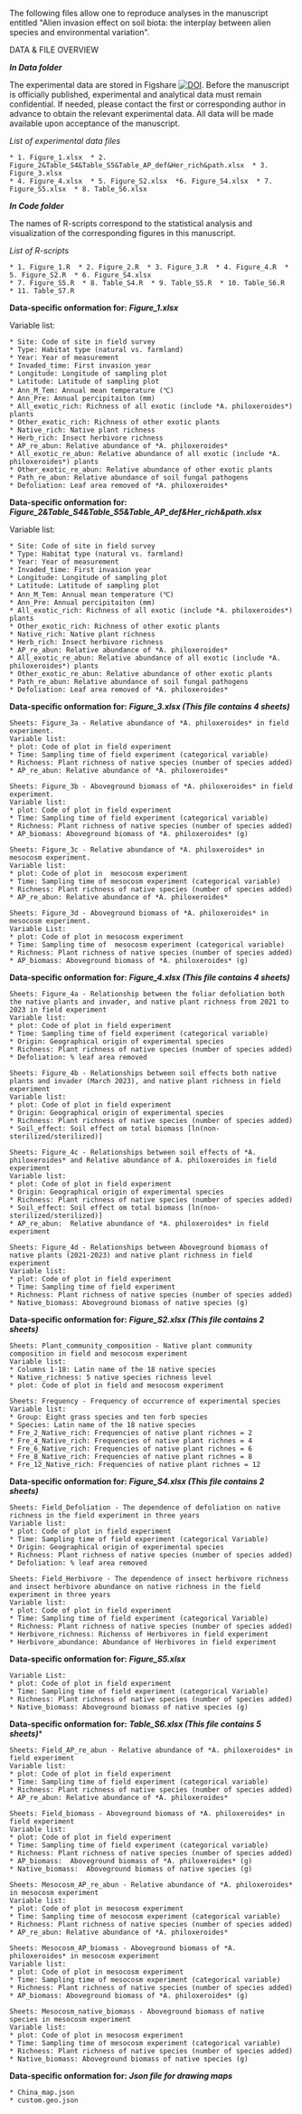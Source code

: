 The following files allow one to reproduce analyses in the manuscript entitled "Alien invasion effect on soil biota: the interplay between alien species and environmental variation".

DATA & FILE OVERVIEW

***In Data folder***

The experimental data are stored in Figshare [![DOI](https://zenodo.org/badge/DOI/10.6084/m9.figshare.28139549.svg)](https://doi.org/10.6084/m9.figshare.28139549.v1).
Before the manuscript is officially published, experimental and analytical data must remain confidential. 
If needed, please contact the first or corresponding author in advance to obtain the relevant experimental data. 
All data will be made available upon acceptance of the manuscript.

*List of experimental data files*

    * 1. Figure_1.xlsx  * 2. Figure_2&Table_S4&Table_S5&Table_AP_def&Her_rich&path.xlsx  * 3. Figure_3.xlsx
    * 4. Figure_4.xlsx  * 5. Figure_S2.xlsx  *6. Figure_S4.xlsx  * 7. Figure_S5.xlsx  * 8. Table_S6.xlsx

***In Code folder***

The names of R-scripts correspond to the statistical analysis and visualization of the corresponding figures in this manuscript.

*List of R-scripts*

    * 1. Figure_1.R  * 2. Figure_2.R  * 3. Figure_3.R  * 4. Figure_4.R  * 5. Figure_S2.R  * 6. Figure_S4.xlsx  
    * 7. Figure_S5.R  * 8. Table_S4.R  * 9. Table_S5.R  * 10. Table_S6.R  * 11. Table_S7.R 
    
**Data-specific onformation for:** ***Figure_1.xlsx***

Variable list:
    
    * Site: Code of site in field survey
    * Type: Habitat type (natural vs. farmland)
    * Year:	Year of measurement
    * Invaded_time: First invasion year
    * Longitude: Longitude of sampling plot
    * Latitude: Latitude of sampling plot
    * Ann_M_Tem: Annual mean temperature (℃)
    * Ann_Pre: Annual percipitaiton (mm)
    * All_exotic_rich: Richness of all exotic (include *A. philoxeroides*) plants
    * Other_exotic_rich: Richness of other exotic plants
    * Native_rich: Native plant richness
    * Herb_rich: Insect herbivore richness
    * AP_re_abun: Relative abundance of *A. philoxeroides*
    * All_exotic_re_abun: Relative abundance of all exotic (include *A. philoxeroides*) plants
    * Other_exotic_re_abun: Relative abundance of other exotic plants
    * Path_re_abun: Relative abundance of soil fungal pathogens
    * Defoliation: Leaf area removed of *A. philoxeroides*

**Data-specific onformation for:** ***Figure_2&Table_S4&Table_S5&Table_AP_def&Her_rich&path.xlsx***

Variable list:
    
    * Site: Code of site in field survey
    * Type: Habitat type (natural vs. farmland)
    * Year:	Year of measurement
    * Invaded_time: First invasion year
    * Longitude: Longitude of sampling plot
    * Latitude: Latitude of sampling plot
    * Ann_M_Tem: Annual mean temperature (℃)
    * Ann_Pre: Annual percipitaiton (mm)
    * All_exotic_rich: Richness of all exotic (include *A. philoxeroides*) plants
    * Other_exotic_rich: Richness of other exotic plants
    * Native_rich: Native plant richness
    * Herb_rich: Insect herbivore richness
    * AP_re_abun: Relative abundance of *A. philoxeroides*
    * All_exotic_re_abun: Relative abundance of all exotic (include *A. philoxeroides*) plants
    * Other_exotic_re_abun: Relative abundance of other exotic plants
    * Path_re_abun: Relative abundance of soil fungal pathogens
    * Defoliation: Leaf area removed of *A. philoxeroides*
    
**Data-specific onformation for:** ***Figure_3.xlsx (This file contains 4 sheets)***

    Sheets: Figure_3a - Relative abundance of *A. philoxeroides* in field experiment. 
    Variable list:
    * plot: Code of plot in field experiment
    * Time: Sampling time of field experiment (categorical variable)
    * Richness: Plant richness of native species (number of species added)
    * AP_re_abun: Relative abundance of *A. philoxeroides*

    Sheets: Figure_3b - Aboveground biomass of *A. philoxeroides* in field experiment.
    Variable list:
    * plot: Code of plot in field experiment
    * Time: Sampling time of field experiment (categorical variable)
    * Richness: Plant richness of native species (number of species added)
    * AP_biomass: Aboveground biomass of *A. philoxeroides* (g)

    Sheets: Figure_3c - Relative abundance of *A. philoxeroides* in mesocosm experiment.
    Variable list:
    * plot: Code of plot in  mesocosm experiment
    * Time: Sampling time of mesocosm experiment (categorical variable)
    * Richness: Plant richness of native species (number of species added)
    * AP_re_abun: Relative abundance of *A. philoxeroides*

    Sheets: Figure_3d - Aboveground biomass of *A. philoxeroides* in mesocosm experiment.
    Variable List:
    * plot: Code of plot in mesocosm experiment
    * Time: Sampling time of  mesocosm experiment (categorical variable)
    * Richness: Plant richness of native species (number of species added)
    * AP_biomass: Aboveground biomass of *A. philoxeroides* (g)
      
**Data-specific onformation for:** ***Figure_4.xlsx (This file contains 4 sheets)***

    Sheets: Figure_4a - Relationship between the foliar defoliation both the native plants and invader, and native plant richness from 2021 to 2023 in field experiment
    Variable list:
    * plot: Code of plot in field experiment
    * Time: Sampling time of field experiment (categorical variable)
    * Origin: Geographical origin of experimental species
    * Richness: Plant richness of native species (number of species added)
    * Defoliation: % leaf area removed

    Sheets: Figure_4b - Relationships between soil effects both native plants and invader (March 2023), and native plant richness in field experiment
    Variable list:
    * plot: Code of plot in field experiment
    * Origin: Geographical origin of experimental species
    * Richness: Plant richness of native species (number of species added)
    * Soil_effect: Soil effect om total biomass [ln(non-sterilized/sterilized)]

    Sheets: Figure_4c - Relationships between soil effects of *A. philoxeroides* and Relative abundance of A. philoxeroides in field experiment
    Variable list:
    * plot: Code of plot in field experiment
    * Origin: Geographical origin of experimental species
    * Richness: Plant richness of native species (number of species added)
    * Soil_effect: Soil effect om total biomass [ln(non-sterilized/sterilized)]
    * AP_re_abun:  Relative abundance of *A. philoxeroides* in field experiment

    Sheets: Figure_4d - Relationships between Aboveground biomass of native plants (2021-2023) and native plant richness in field experiment
    Variable list:
    * plot: Code of plot in field experiment
    * Time: Sampling time of field experiment
    * Richness: Plant richness of native species (number of species added)
    * Native_biomass: Aboveground biomass of native species (g)

**Data-specific onformation for:** ***Figure_S2.xlsx (This file contains 2 sheets)***

    Sheets: Plant_community_composition - Native plant community composition in field and mesocosm experiment
    Variable list:
    * Columns 1-18: Latin name of the 18 native species 
    * Native_richness: 5 native species richness level
    * plot: Code of plot in field and mesocosm experiment

    Sheets: Frequency - Frequency of occurrence of experimental species
    Variable list:
    * Group: Eight grass species and ten forb species
    * Species: Latin name of the 18 native species 
    * Fre_2_Native_rich: Frequencies of native plant richnes = 2 
    * Fre_4_Native_rich: Frequencies of native plant richnes = 4
    * Fre_6_Native_rich: Frequencies of native plant richnes = 6
    * Fre_8_Native_rich: Frequencies of native plant richnes = 8 
    * Fre_12_Native_rich: Frequencies of native plant richnes = 12

**Data-specific onformation for:** ***Figure_S4.xlsx (This file contains 2 sheets)***

    Sheets: Field_Defoliation - The dependence of defoliation on native richness in the field experiment in three years
    Variable list:
    * plot: Code of plot in field experiment
    * Time: Sampling time of field experiment (categorical Variable)
    * Origin: Geographical origin of experimental species
    * Richness: Plant richness of native species (number of species added)
    * Defoliation: % leaf area removed

    Sheets: Field_Herbivore - The dependence of insect herbivore richness and insect herbivore abundance on native richness in the field experiment in three years
    Variable list:
    * plot: Code of plot in field experiment
    * Time: Sampling time of field experiment (categorical Variable)
    * Richness: Plant richness of native species (number of species added)
    * Herbivore_richness: Richenss of Herbivores in field experiment
    * Herbivore_abundance: Abundance of Herbivores in field experiment            

**Data-specific onformation for:** ***Figure_S5.xlsx***

    Variable List:
    * plot: Code of plot in field experiment
    * Time: Sampling time of field experiment (categorical Variable)
    * Richness: Plant richness of native species (number of species added)
    * Native_biomass: Aboveground biomass of native species (g)
      
**Data-specific onformation for:** ***Table_S6.xlsx (This file contains 5 sheets)****

    Sheets: Field_AP_re_abun - Relative abundance of *A. philoxeroides* in field experiment
    Variable list:
    * plot: Code of plot in field experiment
    * Time: Sampling time of field experiment (categorical variable)
    * Richness: Plant richness of native species (number of species added)
    * AP_re_abun: Relative abundance of *A. philoxeroides*

    Sheets: Field_biomass - Aboveground biomass of *A. philoxeroides* in field experiment
    Variable list:
    * plot: Code of plot in field experiment
    * Time: Sampling time of field experiment (categorical variable)
    * Richness: Plant richness of native species (number of species added)
    * AP_biomass:  Aboveground biomass of *A. philoxeroides* (g)
    * Native_biomass:  Aboveground biomass of native species (g)

    Sheets: Mesocosm_AP_re_abun - Relative abundance of *A. philoxeroides* in mesocosm experiment
    Variable list:
    * plot: Code of plot in mesocosm experiment
    * Time: Sampling time of mesocosm experiment (categorical variable)
    * Richness: Plant richness of native species (number of species added)
    * AP_re_abun: Relative abundance of *A. philoxeroides*

    Sheets: Mesocosm_AP_biomass - Aboveground biomass of *A. philoxeroides* in mesocosm experiment
    Variable list:
    * plot: Code of plot in mesocosm experiment
    * Time: Sampling time of mesocosm experiment (categorical variable)
    * Richness: Plant richness of native species (number of species added)
    * AP_biomass: Aboveground biomass of *A. philoxeroides* (g)

    Sheets: Mesocosm_native_biomass - Aboveground biomass of native species in mesocosm experiment
    Variable list:
    * plot: Code of plot in mesocosm experiment
    * Time: Sampling time of mesocosm experiment (categorical variable)
    * Richness: Plant richness of native species (number of species added)
    * Native_biomass: Aboveground biomass of native species (g)
    
**Data-specific onformation for:** ***Json file for drawing maps***

    * China_map.json
    * custom.geo.json
